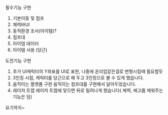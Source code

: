 필수기능 구현
1. 기본이동 및 점프
2. 체력바UI
3. 동적환경 조사(아이템)?
4. 점프대
5. 아이뎀 데이터
6. 아이템 사용 (당근)

도전기능 구현
1. 추가 UI캐릭터의 Y좌표를 UI로 표현, 나중에 온리업같은걸로 변형시킬때 필요할듯
2. 3인칭 시점, 캐릭터를 당근으로 해 두고 3인칭으로 볼 수 있게 했습니다.
3. 움직이는 플랫폼 구현 움직이는 점프대를 구현해서 달아두었습니다.
4. 레이저 트랩 레이저 트랩에 닿으면 뒤로 밀려나게 했습니다( 체력, 배고픔 채워주는 기능은 덤)

요기까지~
